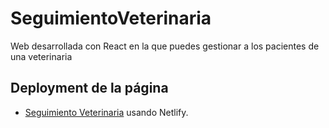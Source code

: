 # SeguimientoVeterinaria
Web desarrollada con React en la que puedes gestionar a los pacientes de una veterinaria

## Deployment de la página

- <a href="https://seguimientoveterinaria.netlify.app" target="_blank">Seguimiento Veterinaria</a> usando Netlify.

